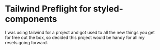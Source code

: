 # Tailwind Preflight for styled-components

I was using tailwind for a project and got used to all the new things you get for free out the box, so decided this project would be handy for all my resets going forward.


